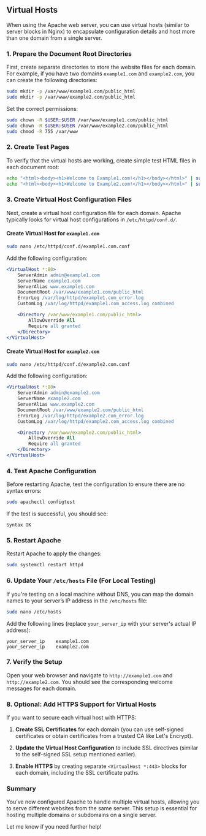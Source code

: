 ## Virtual Hosts 

When using the Apache web server, you can use virtual hosts (similar to server blocks in Nginx) to encapsulate configuration details and host more than one domain from a single server. 

### **1. Prepare the Document Root Directories**

First, create separate directories to store the website files for each domain. For example, if you have two domains `example1.com` and `example2.com`, you can create the following directories:

```bash
sudo mkdir -p /var/www/example1.com/public_html
sudo mkdir -p /var/www/example2.com/public_html
```

Set the correct permissions:

```bash
sudo chown -R $USER:$USER /var/www/example1.com/public_html
sudo chown -R $USER:$USER /var/www/example2.com/public_html
sudo chmod -R 755 /var/www
```

### **2. Create Test Pages**

To verify that the virtual hosts are working, create simple test HTML files in each document root:

```bash
echo "<html><body><h1>Welcome to Example1.com!</h1></body></html>" | sudo tee /var/www/example1.com/public_html/index.html
echo "<html><body><h1>Welcome to Example2.com!</h1></body></html>" | sudo tee /var/www/example2.com/public_html/index.html
```

### **3. Create Virtual Host Configuration Files**

Next, create a virtual host configuration file for each domain. Apache typically looks for virtual host configurations in `/etc/httpd/conf.d/`.

#### **Create Virtual Host for `example1.com`**

```bash
sudo nano /etc/httpd/conf.d/example1.com.conf
```

Add the following configuration:

```apache
<VirtualHost *:80>
    ServerAdmin admin@example1.com
    ServerName example1.com
    ServerAlias www.example1.com
    DocumentRoot /var/www/example1.com/public_html
    ErrorLog /var/log/httpd/example1.com_error.log
    CustomLog /var/log/httpd/example1.com_access.log combined

    <Directory /var/www/example1.com/public_html>
        AllowOverride All
        Require all granted
    </Directory>
</VirtualHost>
```

#### **Create Virtual Host for `example2.com`**

```bash
sudo nano /etc/httpd/conf.d/example2.com.conf
```

Add the following configuration:

```apache
<VirtualHost *:80>
    ServerAdmin admin@example2.com
    ServerName example2.com
    ServerAlias www.example2.com
    DocumentRoot /var/www/example2.com/public_html
    ErrorLog /var/log/httpd/example2.com_error.log
    CustomLog /var/log/httpd/example2.com_access.log combined

    <Directory /var/www/example2.com/public_html>
        AllowOverride All
        Require all granted
    </Directory>
</VirtualHost>
```

### **4. Test Apache Configuration**

Before restarting Apache, test the configuration to ensure there are no syntax errors:

```bash
sudo apachectl configtest
```

If the test is successful, you should see:

```
Syntax OK
```

### **5. Restart Apache**

Restart Apache to apply the changes:

```bash
sudo systemctl restart httpd
```

### **6. Update Your `/etc/hosts` File (For Local Testing)**

If you're testing on a local machine without DNS, you can map the domain names to your server’s IP address in the `/etc/hosts` file:

```bash
sudo nano /etc/hosts
```

Add the following lines (replace `your_server_ip` with your server's actual IP address):

```plaintext
your_server_ip    example1.com
your_server_ip    example2.com
```

### **7. Verify the Setup**

Open your web browser and navigate to `http://example1.com` and `http://example2.com`. You should see the corresponding welcome messages for each domain.

### **8. Optional: Add HTTPS Support for Virtual Hosts**

If you want to secure each virtual host with HTTPS:

1. **Create SSL Certificates** for each domain (you can use self-signed certificates or obtain certificates from a trusted CA like Let's Encrypt).

2. **Update the Virtual Host Configuration** to include SSL directives (similar to the self-signed SSL setup mentioned earlier).

3. **Enable HTTPS** by creating separate `<VirtualHost *:443>` blocks for each domain, including the SSL certificate paths.

### **Summary**
You’ve now configured Apache to handle multiple virtual hosts, allowing you to serve different websites from the same server. This setup is essential for hosting multiple domains or subdomains on a single server.

Let me know if you need further help!
